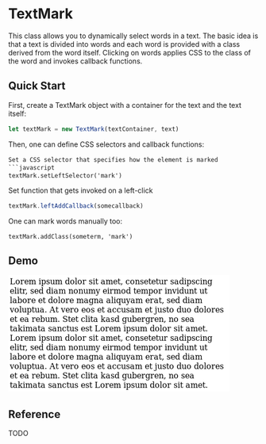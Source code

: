 # TextMark
This class allows you to dynamically select words in a text. The basic idea
is that a text is divided into words and each word is provided with a class
derived from the word itself. Clicking on words applies CSS to the class of
the word and invokes callback functions.
## Quick Start
First, create a TextMark object with a container for the text and the text
itself:
```javascript
let textMark = new TextMark(textContainer, text)
```
Then, one can define CSS selectors and callback functions:
```
Set a CSS selector that specifies how the element is marked
```javascript
textMark.setLeftSelector('mark')
```
Set function that gets invoked on a left-click
```javascript
textMark.leftAddCallback(somecallback)
```
One can mark words manually too:
```
textMark.addClass(someterm, 'mark')
```
## Demo
![Demo](demo.gif)
## Reference
TODO
